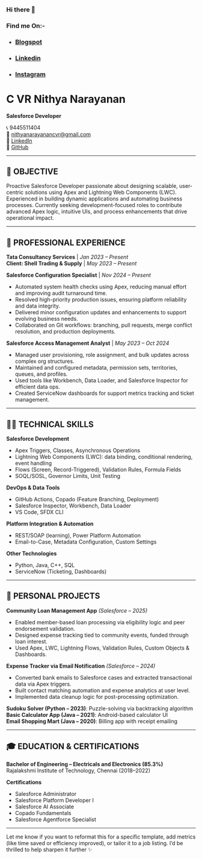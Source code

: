 ### Hi there 👋

### Find me On:-

- ### [Blogspot](https://programcodegithub.blogspot.com/)

- ### [Linkedin](https://www.linkedin.com/in/nithya-narayanan-c-vr-0278661aa/)

- ### [Instagram](https://www.instagram.com/nithya.narayanan.v/)

<!--
**NithyaNarayananV/NithyaNarayananV** is a ✨ _special_ ✨ repository because its `README.md` (this file) appears on your GitHub profile.

Here are some ideas to get you started:

- 🔭 I’m currently working on ...Python
- 🌱 I’m currently learning ...Java
- 👯 I’m looking to collaborate on ...Java
- 💬 Ask me about ...Anything
- 📫 How to reach me: ... [Linkedin](https://www.linkedin.com/in/nithya-narayanan-c-vr-0278661aa/)
- 😄 Pronouns: ...He/Him heee

 
Sunday GitHub day.
Lets see how I follow.
-->


# C VR Nithya Narayanan
**Salesforce Developer**

📞 9445511404  
📧 nithyanarayanancvr@gmail.com  
🔗 [LinkedIn](https://linkedin.com/in/nithya-narayanan-c-vr-0278661aa/)  
🔗 [GitHub](https://github.com/NithyaNarayananV)

---

## 🧭 OBJECTIVE
Proactive Salesforce Developer passionate about designing scalable, user-centric solutions using Apex and Lightning Web Components (LWC). Experienced in building dynamic applications and automating business processes. Currently seeking development-focused roles to contribute advanced Apex logic, intuitive UIs, and process enhancements that drive operational impact.

---

## 🧪 PROFESSIONAL EXPERIENCE

**Tata Consultancy Services** | *Jan 2023 – Present*  
**Client: Shell Trading & Supply** | *May 2023 – Present*

**Salesforce Configuration Specialist** | *Nov 2024 – Present*
- Automated system health checks using Apex, reducing manual effort and improving audit turnaround time.
- Resolved high-priority production issues, ensuring platform reliability and data integrity.
- Delivered minor configuration updates and enhancements to support evolving business needs.
- Collaborated on Git workflows: branching, pull requests, merge conflict resolution, and production deployments.

**Salesforce Access Management Analyst** | *May 2023 – Oct 2024*
- Managed user provisioning, role assignment, and bulk updates across complex org structures.
- Maintained and configured metadata, permission sets, territories, queues, and profiles.
- Used tools like Workbench, Data Loader, and Salesforce Inspector for efficient data ops.
- Created ServiceNow dashboards for support metrics tracking and ticket management.

---

## 🧑‍💻 TECHNICAL SKILLS

**Salesforce Development**
- Apex Triggers, Classes, Asynchronous Operations
- Lightning Web Components (LWC): data binding, conditional rendering, event handling
- Flows (Screen, Record-Triggered), Validation Rules, Formula Fields
- SOQL/SOSL, Governor Limits, Unit Testing

**DevOps & Data Tools**
- GitHub Actions, Copado (Feature Branching, Deployment)
- Salesforce Inspector, Workbench, Data Loader
- VS Code, SFDX CLI

**Platform Integration & Automation**
- REST/SOAP (learning), Power Platform Automation
- Email-to-Case, Metadata Configuration, Custom Settings

**Other Technologies**
- Python, Java, C++, SQL  
- ServiceNow (Ticketing, Dashboards)

---

## 🧩 PERSONAL PROJECTS

**Community Loan Management App** *(Salesforce – 2025)*
- Enabled member-based loan processing via eligibility logic and peer endorsement validation.
- Designed expense tracking tied to community events, funded through loan interest.
- Used Apex, LWC, Lightning Flows, Validation Rules, Custom Objects & Dashboards.

**Expense Tracker via Email Notification** *(Salesforce – 2024)*
- Converted bank emails to Salesforce cases and extracted transactional data via Apex triggers.
- Built contact matching automation and expense analytics at user level.
- Implemented data cleanup logic for post-processing optimization.

**Sudoku Solver (Python – 2023)**: Puzzle-solving via backtracking algorithm  
**Basic Calculator App (Java – 2021)**: Android-based calculator UI  
**Email Shopping Mart (Java – 2020)**: Billing app with receipt emailing

---

## 🎓 EDUCATION & CERTIFICATIONS

**Bachelor of Engineering – Electricals and Electronics (85.3%)**  
Rajalakshmi Institute of Technology, Chennai (2018–2022)

**Certifications**
- Salesforce Administrator  
- Salesforce Platform Developer I  
- Salesforce AI Associate  
- Copado Fundamentals  
- Salesforce Agentforce Specialist

---

Let me know if you want to reformat this for a specific template, add metrics (like time saved or efficiency improved), or tailor it to a job listing. I’d be thrilled to help sharpen it further ✨

